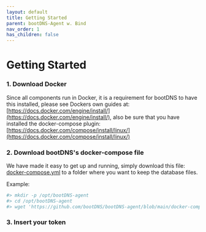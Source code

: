 ```yaml
---
layout: default
title: Getting Started
parent: bootDNS-Agent w. Bind
nav_order: 1
has_children: false
---
```


# Getting Started

### 1. Download Docker
Since all components run in Docker, it is a requirement for bootDNS to have this installed, please see Dockers own guides at: [https://docs.docker.com/engine/install/](https://docs.docker.com/engine/install/), also be sure that you have installed the docker-compose plugin: [https://docs.docker.com/compose/install/linux/](https://docs.docker.com/compose/install/linux/)

### 2. Download bootDNS's docker-compose file
We have made it easy to get up and running, simply download this file: [docker-compose.yml](https://github.com/bootDNS/bootDNS-admin/blob/main/docker-compose.yml) to a folder where you want to keep the database files.

Example:
```bash
#> mkdir -p /opt/bootDNS-agent
#> cd /opt/bootDNS-agent
#> wget 'https://github.com/bootDNS/bootDNS-agent/blob/main/docker-compose.yml?raw=true' -O docker-compose.yml
```
    
### 3. Insert your token
